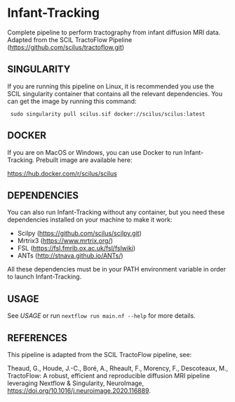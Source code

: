 Infant-Tracking
===============
Complete pipeline to perform tractography from infant diffusion MRI data. Adapted from the SCIL TractoFlow Pipeline (https://github.com/scilus/tractoflow.git)

SINGULARITY
-----------
If you are running this pipeline on Linux, it is recommended you use the SCIL singularity container that contains all the relevant dependencies. 
You can get the image by running this command: 

`` sudo singularity pull scilus.sif docker://scilus/scilus:latest``

DOCKER
------
If you are on MacOS or Windows, you can use Docker to run Infant-Tracking.
Prebuilt image are available here:

https://hub.docker.com/r/scilus/scilus

DEPENDENCIES
------------
You can also run Infant-Tracking without any container, but you need these dependencies installed on your machine to make it work:

* Scilpy (https://github.com/scilus/scilpy.git)
* Mrtrix3 (https://www.mrtrix.org/)
* FSL (https://fsl.fmrib.ox.ac.uk/fsl/fslwiki)
* ANTs (http://stnava.github.io/ANTs/)

All these dependencies must be in your PATH environment variable in order to launch Infant-Tracking. 

USAGE
-----
See _USAGE_ or run `` nextflow run main.nf --help `` for more details.

REFERENCES
----------
This pipeline is adapted from the SCIL TractoFlow pipeline, see:

Theaud, G., Houde, J.-C., Boré, A., Rheault, F., Morency, F., Descoteaux, M.,
    TractoFlow: A robust, efficient and reproducible diffusion MRI pipeline
    leveraging Nextflow & Singularity, NeuroImage,
    https://doi.org/10.1016/j.neuroimage.2020.116889.

